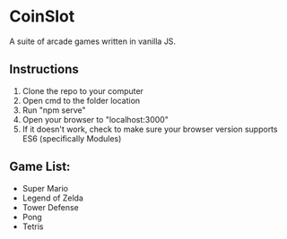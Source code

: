 # CoinSlot
A suite of arcade games written in vanilla JS.

## Instructions
1. Clone the repo to your computer
2. Open cmd to the folder location
3. Run "npm serve"
4. Open your browser to "localhost:3000"
5. If it doesn't work, check to make sure your browser version supports ES6 (specifically Modules)

## Game List:
* Super Mario
* Legend of Zelda
* Tower Defense
* Pong
* Tetris
